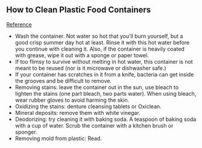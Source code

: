 ## How to Clean Plastic Food Containers
[Reference](http://www.howtocleanstuff.net/how-to-clean-plastic-food-containers-2/)

- Wash the container. Not water so hot that you’ll burn yourself, but a good crisp summer day hot at least. Rinse it with this hot water before you continue with cleaning it. Also, if the container is heavily coated with grease, wipe it out with a sponge or paper towel.
- If too flimsy to survive without melting in hot water, this container is not meant to be reused (nor is it microwave or dishwasher safe.)
- If your container has scratches in it from a knife, bacteria can get inside the grooves and be difficult to remove.
- Removing stains: leave the container out in the sun, use bleach to lighten the stains (one part bleach, two parts water). When using bleach, wear rubber gloves to avoid harming the skin.
- Oxidizing the stains: denture cleansing tablets or Oxiclean.
- Mineral deposits: remove them with white vinegar.
- Deodorizing: try cleaning it with baking soda. A teaspoon of baking soda with a cup of water. Scrub the container with a kitchen brush or sponger.
- Removing mold from plastic: Read.
